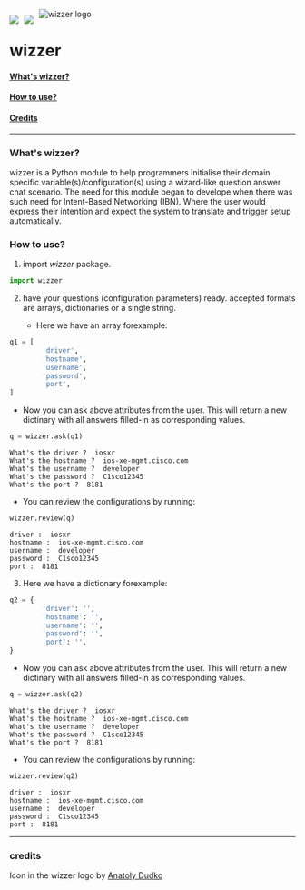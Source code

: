 ![wizzer logo](https://raw.githubusercontent.com/seekasra/wizzer/main/cover.png)
[<img style="float: left; margin: 10px 10px 0px 0px" src="https://img.shields.io/github/last-commit/seekasra/wizzer.svg">](https://github.com/seekasra/wizzer/commits/master) [<img style="float: left; margin: 10px 10px 0px 0px" src="https://img.shields.io/github/license/seekasra/wizzer.svg">](https://github.com/seekasra/wizzer/blob/master/LICENSE)
<br/>
# wizzer
#### [What's wizzer?](#whats-wizzer)
#### [How to use?](#how-to-use)
#### [Credits](#credits)
---
### What's wizzer?
wizzer is a Python module to help programmers initialise their domain specific
variable(s)/configuration(s) using a wizard-like question answer chat scenario.
The need for this module began to develope when there was such need for
Intent-Based Networking (IBN). Where the user would express their intention and
expect the system to translate and trigger setup automatically.

### How to use?
1. import _wizzer_ package.


```python
import wizzer
```

2. have your questions (configuration parameters) ready. accepted formats are arrays, dictionaries or a single string.

    - Here we have an array forexample:


```python
q1 = [
        'driver',
        'hostname',
        'username',
        'password',
        'port',
]
```

   - Now you can ask above attributes from the user. This will return a new dictinary with all answers filled-in as corresponding values.


```python
q = wizzer.ask(q1)
```

    What's the driver ?  iosxr
    What's the hostname ?  ios-xe-mgmt.cisco.com
    What's the username ?  developer
    What's the password ?  C1sco12345
    What's the port ?  8181


 - You can review the configurations by running:


```python
wizzer.review(q)
```

    driver :  iosxr
    hostname :  ios-xe-mgmt.cisco.com
    username :  developer
    password :  C1sco12345
    port :  8181


3. Here we have a dictionary forexample:


```python
q2 = {
        'driver': '',
        'hostname': '',
        'username': '',
        'password': '',
        'port': '',
}
```

- Now you can ask above attributes from the user. This will return a new dictinary with all answers filled-in as corresponding values.


```python
q = wizzer.ask(q2)
```

    What's the driver ?  iosxr
    What's the hostname ?  ios-xe-mgmt.cisco.com
    What's the username ?  developer
    What's the password ?  C1sco12345
    What's the port ?  8181


- You can review the configurations by running:


```python
wizzer.review(q2)
```

    driver :  iosxr
    hostname :  ios-xe-mgmt.cisco.com
    username :  developer
    password :  C1sco12345
    port :  8181


---
### credits
Icon in the wizzer logo by [Anatoly Dudko](https://thenounproject.com/tolyachudes/)


```python

```

